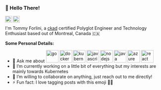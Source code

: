 ### 👋 Hello There!

<a href="https://twitter.com/tommy_forlini">
  <img align="left" alt="Tommy Forlini | Twitter" width="22px" src="https://www.vectorlogo.zone/logos/twitter/twitter-icon.svg" />
</a>
<a href="https://www.linkedin.com/in/tommy-forlini-22225031/">
  <img align="left" alt="Tommy's LinkedIn Profile" width="22px" src="https://www.vectorlogo.zone/logos/linkedin/linkedin-icon.svg" />
</a>

<br />

I'm Tommy Forlini, a [ckad](https://www.youracclaim.com/badges/25d4460b-aaf5-4cb8-af9a-129b180fcea5/linked_in) certified Polyglot Engineer and Technology Enthusiast based out of Montreal, Canada 🇨🇦

**Some Personal Details:**

- 💬 Ask me about <img src="https://www.vectorlogo.zone/logos/golang/golang-icon.svg" alt="go" width="40" height="40"/> <img src="https://www.vectorlogo.zone/logos/docker/docker-icon.svg" alt="docker" width="40" height="40"/> <img src="https://www.vectorlogo.zone/logos/kubernetes/kubernetes-icon.svg" alt="kubernetes" width="40" height="40"/> <img src="https://www.vectorlogo.zone/logos/javascript/javascript-icon.svg" alt="javascript" width="40" height="40"/> <img src="https://www.vectorlogo.zone/logos/nodejs/nodejs-icon.svg" alt="nodejs" width="40" height="40"/> <img 
src="https://www.vectorlogo.zone/logos/java/java-icon.svg" alt="java" width="40" height="40"/> <img src="https://www.vectorlogo.zone/logos/microsoft_azure/microsoft_azure-icon.svg" alt="azure" width="40" height="40"/> <img src="https://www.vectorlogo.zone/logos/reactjs/reactjs-icon.svg" alt="react" width="40" height="40"/>
- 🔭 I’m currently working on a little bit of everything but my interests are mainly towards Kubernetes
- 🤝 I’m willing to collaborate on anything, just reach out to me directly!
- ⚡ Fun fact: I love tagging posts with this emoji 🤷‍♂️

<!--
**tommyforlini/tommyforlini** is a ✨ _special_ ✨ repository because its `README.md` (this file) appears on your GitHub profile.

Here are some ideas to get you started:

- 🌱 I’m currently learning ...
- 🤔 I’m looking for help with ...
- 📫 How to reach me: ...
- 😄 Pronouns: ...
-->
